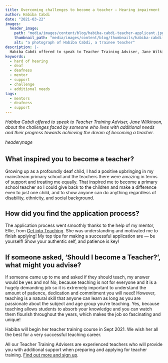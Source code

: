 ```yaml
---
title: Overcoming challenges to become a teacher — Hearing impairment
author: Habiba Cabdi
date: "2021-03-22"
images:
  header_image:
    path: "media/images/content/blog/habiba-cabdi-teacher-applicant.jpg"
    thumbnail_path: "media/images/content/blog/thumbnails/habiba-cabdi-teacher-applicant.jpg"
    alt: "a photograph of Habiba Cabdi, a trainee teacher"
description: |-
  Habiba Cabdi offered to speak to Teacher Training Adviser, Jane Wilkinson, about the challenges faced by someone who lives with additional needs and their progress towards achieving the dream of becoming a teacher.
keywords:
  - hard of hearing
  - deaf
  - deafness
  - mentor
  - support
  - challenge
  - additional needs
tags:
  - mentors
  - deafness
  - support
---
```


*Habiba Cabdi offered to speak to Teacher Training Adviser, Jane Wilkinson, about the challenges faced by someone who lives with additional needs and their progress towards achieving the dream of becoming a teacher.*

$header_image$

## What inspired you to become a teacher?

Growing up as a profoundly deaf child, I had a positive upbringing in my mainstream primary school and the teachers there were amazing in terms of support and treating me equally. That inspired me to become a primary school teacher so I could give back to the children and make a difference even to just one child, and to show anyone can do anything regardless of disability, ethnicity, and social background.

## How did you find the application process?

The application process went smoothly thanks to the help of my mentor, Ellie, from [Get into Teaching](/tta-service). She was understanding and motivated me to finish applying! My top tips for making a successful application are — be yourself! Show your authentic self, and patience is key!

## If someone asked, ‘Should I become a Teacher?’, what might you advise?

If someone came up to me and asked if they should teach, my answer would be yes and no! No, because teaching is not for everyone and it is a hugely demanding job so it is extremely important to understand the amount of patience, dedication and commitment you will need! However, teaching is a natural skill that anyone can learn as long as you are passionate about the subject and age group you’re teaching. Yes, because teaching allows students to absorb your knowledge and you can watch them flourish throughout the years, which makes the job so fascinating and unique!

Habiba will begin her teacher training course in Sept 2021. We wish her all the best for a very successful teaching career.

All our Teacher Training Advisers are experienced teachers who will provide you with additional support when preparing and applying for teacher training. [Find out more and sign up](/teacher-training-advisers).
